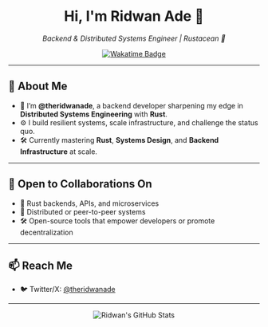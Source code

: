 <h1 align="center">Hi, I'm Ridwan Ade 👋</h1>
<p align="center">
  <em>Backend & Distributed Systems Engineer | Rustacean 🦀</em>
</p>

<p align="center">
  <a href="https://wakatime.com/@efadc313-4de0-4714-bc63-9a49ac07dd6e">
    <img src="https://wakatime.com/badge/user/efadc313-4de0-4714-bc63-9a49ac07dd6e.svg" alt="Wakatime Badge" />
  </a>
</p>

---

## 🚀 About Me

- 🧠 I’m **@theridwanade**, a backend developer sharpening my edge in **Distributed Systems Engineering** with **Rust**.
- ⚙️ I build resilient systems, scale infrastructure, and challenge the status quo.  
- 🛠 Currently mastering **Rust**, **Systems Design**, and **Backend Infrastructure** at scale.

---

## 🤝 Open to Collaborations On

- 🦀 Rust backends, APIs, and microservices  
- 🔗 Distributed or peer-to-peer systems  
- 🛠 Open-source tools that empower developers or promote decentralization  

---

## 📫 Reach Me

- 🐦 Twitter/X: [@theridwanade](https://x.com/theridwanade)  

---

<p align="center">
  <img src="https://github-readme-stats.vercel.app/api?username=theridwanade&show_icons=true&theme=radical" alt="Ridwan's GitHub Stats" />
</p>
